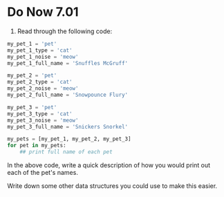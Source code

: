 # Do Now 7.01

1. Read through the following code: 

```python
my_pet_1 = 'pet'
my_pet_1_type = 'cat'
my_pet_1_noise = 'meow'
my_pet_1_full_name = 'Snuffles McGruff'

my_pet_2 = 'pet'
my_pet_2_type = 'cat'
my_pet_2_noise = 'meow'
my_pet_2_full_name = 'Snowpounce Flury'

my_pet_3 = 'pet'
my_pet_3_type = 'cat'
my_pet_3_noise = 'meow'
my_pet_3_full_name = 'Snickers Snorkel'

my_pets = [my_pet_1, my_pet_2, my_pet_3]
for pet in my_pets: 
	## print full name of each pet 

```

In the above code, write a quick description of how you would print out each of the pet's names. 

Write down some other data structures you could use to make this easier. 


